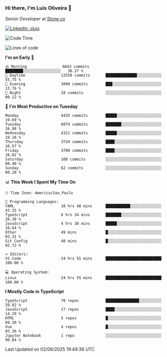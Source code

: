 ### Hi there, I'm Luis Oliveira 👋
*Senior Developer* at [Stone co](https://www.stone.com.br)  

[![Linkedin: oluis](https://img.shields.io/badge/-ooluis-blue?style=flat-square&logo=Linkedin&logoColor=white&link=https://www.linkedin.com/in/ooluis)](https://www.linkedin.com/in/ooluis/)

<!--START_SECTION:waka-->
![Code Time](http://img.shields.io/badge/Code%20Time-4%2C825%20hrs%2042%20mins-blue)

![Lines of code](https://img.shields.io/badge/From%20Hello%20World%20I%27ve%20Written-9.9%20million%20lines%20of%20code-blue)

**I'm an Early 🐤** 

```text
🌞 Morning                6843 commits        ████████░░░░░░░░░░░░░░░░░   30.37 % 
🌆 Daytime                12559 commits       ██████████████░░░░░░░░░░░   55.75 % 
🌃 Evening                3099 commits        ███░░░░░░░░░░░░░░░░░░░░░░   13.76 % 
🌙 Night                  28 commits          ░░░░░░░░░░░░░░░░░░░░░░░░░   00.12 % 
```
📅 **I'm Most Productive on Tuesday** 

```text
Monday                   4435 commits        █████░░░░░░░░░░░░░░░░░░░░   19.69 % 
Tuesday                  6079 commits        ███████░░░░░░░░░░░░░░░░░░   26.98 % 
Wednesday                4321 commits        █████░░░░░░░░░░░░░░░░░░░░   19.18 % 
Thursday                 3734 commits        ████░░░░░░░░░░░░░░░░░░░░░   16.57 % 
Friday                   3790 commits        ████░░░░░░░░░░░░░░░░░░░░░   16.82 % 
Saturday                 108 commits         ░░░░░░░░░░░░░░░░░░░░░░░░░   00.48 % 
Sunday                   62 commits          ░░░░░░░░░░░░░░░░░░░░░░░░░   00.28 % 
```


📊 **This Week I Spent My Time On** 

```text
🕑︎ Time Zone: America/Sao_Paulo

💬 Programming Languages: 
YAML                     10 hrs 48 mins      ███████████░░░░░░░░░░░░░░   43.35 % 
TypeScript               6 hrs 34 mins       ███████░░░░░░░░░░░░░░░░░░   26.38 % 
JavaScript               4 hrs 38 mins       █████░░░░░░░░░░░░░░░░░░░░   18.64 % 
Other                    49 mins             █░░░░░░░░░░░░░░░░░░░░░░░░   03.31 % 
Git Config               40 mins             █░░░░░░░░░░░░░░░░░░░░░░░░   02.72 % 

🔥 Editors: 
VS Code                  24 hrs 55 mins      █████████████████████████   100.00 % 

💻 Operating System: 
Linux                    24 hrs 55 mins      █████████████████████████   100.00 % 
```

**I Mostly Code in TypeScript** 

```text
TypeScript               70 repos            ███████████████░░░░░░░░░░   58.82 % 
JavaScript               17 repos            ████░░░░░░░░░░░░░░░░░░░░░   14.29 % 
HTML                     5 repos             █░░░░░░░░░░░░░░░░░░░░░░░░   04.20 % 
Vue                      4 repos             █░░░░░░░░░░░░░░░░░░░░░░░░   03.36 % 
Jupyter Notebook         1 repo              ░░░░░░░░░░░░░░░░░░░░░░░░░   00.84 % 
```




 Last Updated on 02/06/2025 19:49:36 UTC
<!--END_SECTION:waka-->
